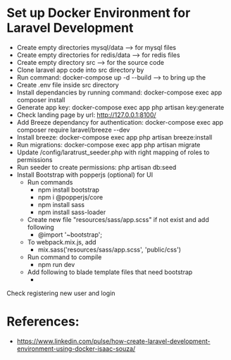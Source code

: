 # Set up Docker Environment for Laravel Development
- Create empty directories mysql/data --> for mysql files
- Create empty directories for redis/data --> for redis files
- Create empty directory src --> for the source code
- Clone laravel app code into src directory by
- Run command: docker-compose up -d --build --> to bring up the 
- Create .env file inside src directory
- Install dependancies by running command: docker-compose exec app composer install
- Generate app key: docker-compose exec app php artisan key:generate
- Check landing page by url: http://127.0.0.1:8100/
- Add Breeze dependancy for authentication: docker-compose exec app composer require laravel/breeze --dev
- Install breeze: docker-compose exec app php artisan breeze:install
- Run migrations: docker-compose exec app php artisan migrate
- Update /config/laratrust_seeder.php with right mapping of roles to permissions
- Run seeder to create permissions: php artisan db:seed
- Install Bootstrap with popperjs (optional) for UI
  - Run commands
    - npm install bootstrap
    - npm i @popperjs/core
    - npm install sass
    - npm install sass-loader
  - Create new file "resources/sass/app.scss" if not exist and add following
    - @import '~bootstrap';
  - To webpack.mix.js, add
    - mix.sass('resources/sass/app.scss', 'public/css')
  - Run command to compile
    - npm run dev
  - Add following to blade template files that need bootstrap
    - <link href="{{ asset('css/app.css') }}" rel="stylesheet">


Check registering new user and login

# References:
- https://www.linkedin.com/pulse/how-create-laravel-development-environment-using-docker-isaac-souza/